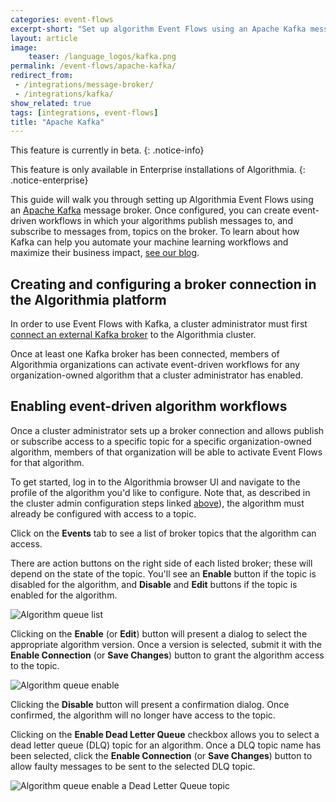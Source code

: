 ```yaml
---
categories: event-flows
excerpt-short: "Set up algorithm Event Flows using an Apache Kafka message broker"
layout: article
image:
    teaser: /language_logos/kafka.png
permalink: /event-flows/apache-kafka/
redirect_from:
 - /integrations/message-broker/
 - /integrations/kafka/
show_related: true
tags: [integrations, event-flows]
title: "Apache Kafka"
---
```


This feature is currently in beta.
{: .notice-info}

This feature is only available in Enterprise installations of Algorithmia.
{: .notice-enterprise}

This guide will walk you through setting up Algorithmia Event Flows using an [Apache Kafka](https://kafka.apache.org/) message broker. Once configured, you can create event-driven workflows in which your algorithms publish messages to, and subscribe to messages from, topics on the broker. To learn about how Kafka can help you automate your machine learning workflows and maximize their business impact, [see our blog](https://algorithmia.com/blog/use-new-kafka-event-driven-algorithm-workflows-to-automate-models-in-production-and-maximize-their-impact).

## Creating and configuring a broker connection in the Algorithmia platform

In order to use Event Flows with Kafka, a cluster administrator must first [connect an external Kafka broker](https://training.algorithmia.com/exploring-the-admin-panel/807062) to the Algorithmia cluster.

Once at least one Kafka broker has been connected, members of Algorithmia organizations can activate event-driven workflows for any organization-owned algorithm that a cluster administrator has enabled.

## Enabling event-driven algorithm workflows

Once a cluster administrator sets up a broker connection and allows publish or subscribe access to a specific topic for a specific organization-owned algorithm, members of that organization will be able to activate Event Flows for that algorithm.

To get started, log in to the Algorithmia browser UI and navigate to the profile of the algorithm you'd like to configure. Note that, as described in the cluster admin configuration steps linked [above](#creating-and-configuring-a-broker-connection-in-the-algorithmia-platform)), the algorithm must already be configured with access to a topic.

Click on the **Events** tab to see a list of broker topics that the algorithm can access.

There are action buttons on the right side of each listed broker; these will depend on the state of the topic. You'll see an **Enable** button if the topic is disabled for the algorithm, and **Disable** and **Edit** buttons if the topic is enabled for the algorithm.

<img src="{{site.cdnurl}}{{site.baseurl}}/images/post_images/message-broker/algorithm-queue-list.png" alt="Algorithm queue list">

Clicking on the **Enable** (or **Edit**) button will present a dialog to select the appropriate algorithm version. Once a version is selected, submit it with the **Enable Connection** (or **Save Changes**) button to grant the algorithm access to the topic.

<img src="{{site.cdnurl}}{{site.baseurl}}/images/post_images/message-broker/algorithm-queue-enable.png" alt="Algorithm queue enable">

Clicking the **Disable** button will present a confirmation dialog. Once confirmed, the algorithm will no longer have access to the topic.

Clicking on the **Enable Dead Letter Queue** checkbox allows you to select a dead letter queue (DLQ) topic for an algorithm. Once a DLQ topic name has been selected, click the **Enable Connection** (or **Save Changes**) button to allow faulty messages to be sent to the selected DLQ topic.

<img src="{{site.cdnurl}}{{site.baseurl}}/images/post_images/message-broker/algorithm-queue-enable-dlq.png" alt="Algorithm queue enable a Dead Letter Queue topic">
